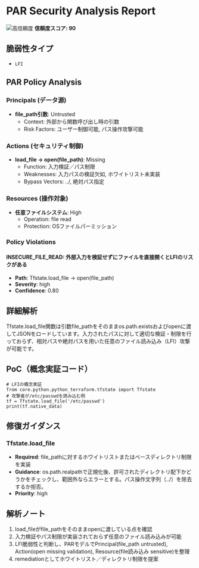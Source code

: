 # PAR Security Analysis Report

![高信頼度](https://img.shields.io/badge/信頼度-高-red) **信頼度スコア: 90**

## 脆弱性タイプ

- `LFI`

## PAR Policy Analysis

### Principals (データ源)

- **file_path引数**: Untrusted
  - Context: 外部から関数呼び出し時の引数
  - Risk Factors: ユーザー制御可能, パス操作攻撃可能

### Actions (セキュリティ制御)

- **load_file -> open(file_path)**: Missing
  - Function: 入力検証／パス制限
  - Weaknesses: 入力パスの検証欠如, ホワイトリスト未実装
  - Bypass Vectors: ../, 絶対パス指定

### Resources (操作対象)

- **任意ファイルシステム**: High
  - Operation: file read
  - Protection: OSファイルパーミッション

### Policy Violations

#### INSECURE_FILE_READ: 外部入力を検証せずにファイルを直接開くとLFIのリスクがある

- **Path**: Tfstate.load_file -> open(file_path)
- **Severity**: high
- **Confidence**: 0.80

## 詳細解析

Tfstate.load_file関数は引数file_pathをそのままos.path.existsおよびopenに渡してJSONをロードしています。入力されたパスに対して適切な検証・制限を行っておらず、相対パスや絶対パスを用いた任意のファイル読み込み（LFI）攻撃が可能です。

## PoC（概念実証コード）

```text
# LFIの概念実証
from core.python.python_terraform.tfstate import Tfstate
# 攻撃者が/etc/passwdを読み込む例
tf = Tfstate.load_file('/etc/passwd')
print(tf.native_data)
```

## 修復ガイダンス

### Tfstate.load_file

- **Required**: file_pathに対するホワイトリストまたはベースディレクトリ制限を実装
- **Guidance**: os.path.realpathで正規化後、許可されたディレクトリ配下かどうかをチェックし、範囲外ならエラーとする。パス操作文字列（../）を除去するか拒否。
- **Priority**: high

## 解析ノート

1. load_fileがfile_pathをそのままopenに渡している点を確認
2. 入力検証やパス制限が実装されておらず任意のファイル読み込みが可能
3. LFI脆弱性と判断し、PARモデルでPrincipal(file_path untrusted), Action(open missing validation), Resource(file読み込み sensitive)を整理
4. remediationとしてホワイトリスト／ディレクトリ制限を提案


